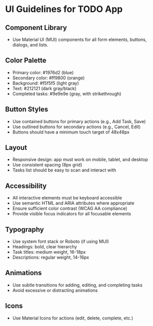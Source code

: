 # UI Guidelines for TODO App

## Component Library

- Use Material UI (MUI) components for all form elements, buttons, dialogs, and lists.

## Color Palette

- Primary color: #1976d2 (blue)
- Secondary color: #ff9800 (orange)
- Background: #f5f5f5 (light gray)
- Text: #212121 (dark gray/black)
- Completed tasks: #9e9e9e (gray, with strikethrough)

## Button Styles

- Use contained buttons for primary actions (e.g., Add Task, Save)
- Use outlined buttons for secondary actions (e.g., Cancel, Edit)
- Buttons should have a minimum touch target of 48x48px

## Layout

- Responsive design: app must work on mobile, tablet, and desktop
- Use consistent spacing (8px grid)
- Tasks list should be easy to scan and interact with

## Accessibility

- All interactive elements must be keyboard accessible
- Use semantic HTML and ARIA attributes where appropriate
- Ensure sufficient color contrast (WCAG AA compliance)
- Provide visible focus indicators for all focusable elements

## Typography

- Use system font stack or Roboto (if using MUI)
- Headings: bold, clear hierarchy
- Task titles: medium weight, 16-18px
- Descriptions: regular weight, 14-16px

## Animations

- Use subtle transitions for adding, editing, and completing tasks
- Avoid excessive or distracting animations

## Icons

- Use Material Icons for actions (edit, delete, complete, etc.)
